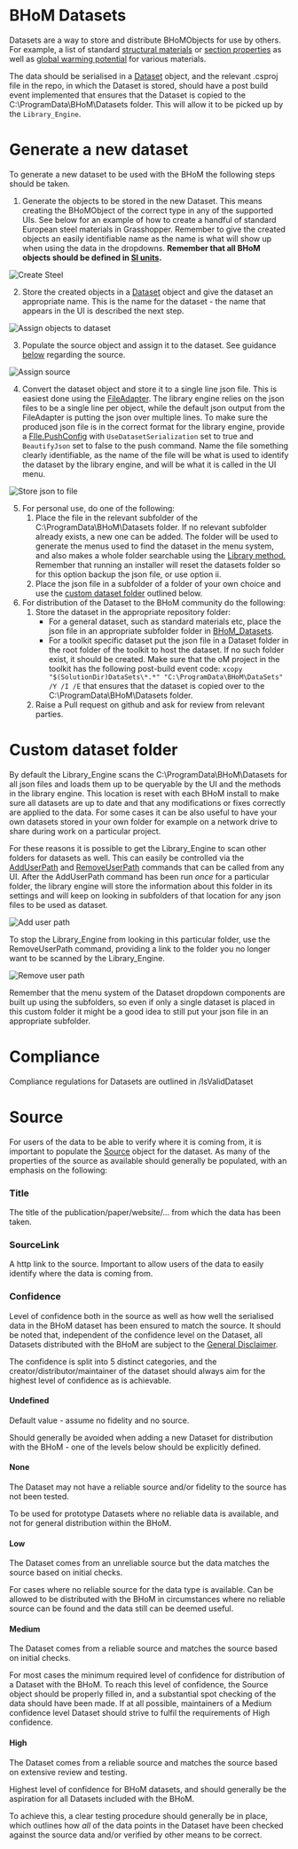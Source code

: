 # BHoM Datasets


Datasets are a way to store and distribute BHoMObjects for use by others. For example, a list of standard [structural materials](https://github.com/BHoM/BHoM_Datasets/tree/main/DataSets/Materials) or [section properties](https://github.com/BHoM/BHoM_Datasets/tree/main/DataSets/SectionProperties) as well as [global warming potential](https://github.com/BHoM/LifeCycleAssessment_Toolkit/tree/main/DataSets) for various materials.

The data should be serialised in a [Dataset](https://github.com/BHoM/BHoM/blob/main/Data_oM/Library/Dataset.cs) object, and the relevant .csproj file in the repo, in which the Dataset is stored, should have a post build event implemented that ensures that the Dataset is copied to the C:\ProgramData\BHoM\Datasets folder. This will allow it to be picked up by the `Library_Engine`.

# Generate a new dataset

To generate a new dataset to be used with the BHoM the following steps should be taken.

1. Generate the objects to be stored in the new Dataset. This means creating the BHoMObject of the correct type in any of the supported UIs. See below for an example of how to create a handful of standard European steel materials in Grasshopper. Remember to give the created objects an easily identifiable name as the name is what will show up when using the data in the dropdowns. **Remember that all BHoM objects should be defined in [SI units](/documentation/BHoM-Units-conventions).**

![Create Steel](https://raw.githubusercontent.com/BHoM/documentation/main/docs/_images/Datasets/Example%20generate%20data.PNG)

2. Store the created objects in a [Dataset](https://github.com/BHoM/BHoM/blob/main/Data_oM/Library/Dataset.cs) object and give the dataset an appropriate name. This is the name for the dataset - the name that appears in the UI is described the next step.

![Assign objects to dataset](https://raw.githubusercontent.com/BHoM/documentation/main/docs/_images/Datasets/AssignObejctsToDataset.PNG)

3. Populate the source object and assign it to the dataset. See guidance [below](#Source) regarding the source.

![Assign source](https://raw.githubusercontent.com/BHoM/documentation/main/docs/_images/Datasets/AssignSourceToDataset.PNG)

4. Convert the dataset object and store it to a single line json file. This is easiest done using the [FileAdapter](https://github.com/BHoM/File_Toolkit). The library engine relies on the json files to be a single line per object, while the default json output from the FileAdapter is putting the json over multiple lines. To make sure the produced json file is in the correct format for the library engine, provide a [FIle.PushConfig](https://github.com/BHoM/File_Toolkit/blob/main/File_oM/Config/PushConfig.cs) with `UseDatasetSerialization` set to true and `BeautifyJson` set to false to the push command. Name the file something clearly identifiable, as the name of the file will be what is used to identify the dataset by the library engine, and will be what it is called in the UI menu.

![Store json to file](https://raw.githubusercontent.com/BHoM/documentation/main/docs/_images/Datasets/SaveDatasetToFile.PNG)

5. For personal use, do one of the following:
   1. Place the file in the relevant subfolder of the C:\ProgramData\BHoM\Datasets folder. If no relevant subfolder already exists, a new one can be added. The folder will be used to generate the menus used to find the dataset in the menu system, and also makes a whole folder searchable using the [Library method.](https://github.com/BHoM/BHoM_Engine/blob/main/Library_Engine/Query/Library.cs) Remember that running an installer will reset the datasets folder so for this option backup the json file, or use option ii.
   2. Place the json file in a subfolder of a folder of your own choice and use the [custom dataset folder](#Custom-dataset-folder) outlined below.
6. For distribution of the Dataset to the BHoM community do the following:
   1. Store the dataset in the appropriate repository folder:
      - For a general dataset, such as standard materials etc, place the json file in an appropriate subfolder folder in [BHoM_Datasets](https://github.com/BHoM/BHoM_Datasets/tree/main/DataSets).
      - For a toolkit specific dataset put the json file in a Dataset folder in the root folder of the toolkit to host the dataset. If no such folder exist, it should be created. Make sure that the oM project in the toolkit has the following post-build event code: `xcopy "$(SolutionDir)DataSets\*.*" "C:\ProgramData\BHoM\DataSets" /Y /I /E` that ensures that the dataset is copied over to the C:\ProgramData\BHoM\Datasets folder.
   2. Raise a Pull request on github and ask for review from relevant parties.


# Custom dataset folder

By default the Library_Engine scans the C:\ProgramData\BHoM\Datasets for all json files and loads them up to be queryable by the UI and the methods in the library engine. This location is reset with each BHoM install to make sure all datasets are up to date and that any modifications or fixes correctly are applied to the data. For some cases it can be also useful to have your own datasets stored in your own folder for example on a network drive to share during work on a particular project.

For these reasons it is possible to get the Library_Engine to scan other folders for datasets as well. This can easily be controlled via the [AddUserPath](https://github.com/BHoM/BHoM_Engine/blob/main/Library_Engine/Compute/AddUserPath.cs) and [RemoveUserPath](https://github.com/BHoM/BHoM_Engine/blob/main/Library_Engine/Compute/RemoveUserPath.cs) commands that can be called from any UI. After the AddUserPath command has been run _once_ for a particular folder, the library engine will store the information about this folder in its settings and will keep on looking in subfolders of that location for any json files to be used as dataset.

![Add user path](https://raw.githubusercontent.com/BHoM/documentation/main/docs/_images/Datasets/AddUserPath.PNG)

To stop the Library_Engine from looking in this particular folder, use the RemoveUserPath command, providing a link to the folder you no longer want to be scanned by the Library_Engine.

![Remove user path](https://raw.githubusercontent.com/BHoM/documentation/main/docs/_images/Datasets/RemoveUserPath.PNG)

Remember that the menu system of the Dataset dropdown components are built up using the subfolders, so even if only a single dataset is placed in this custom folder it might be a good idea to still put your json file in an appropriate subfolder.

# Compliance

Compliance regulations for Datasets are outlined in /IsValidDataset

# Source

For users of the data to be able to verify where it is coming from, it is important to populate the [Source](https://github.com/BHoM/BHoM/blob/main/Data_oM/Library/Source.cs) object for the dataset. As many of the properties of the source as available should generally be populated, with an emphasis on the following:

### Title
The title of the publication/paper/website/... from which the data has been taken.

### SourceLink
A http link to the source. Important to allow users of the data to easily identify where the data is coming from.

### Confidence
Level of confidence both in the source as well as how well the serialised data in the BHoM dataset has been ensured to match the source. It should be noted that, independent of the confidence level on the Dataset, all Datasets distributed with the BHoM are subject to the [General Disclaimer](https://github.com/BHoM/BHoM_Engine/blob/main/Library_Engine/Query/GeneralDisclaimer.cs).

The confidence is split into 5 distinct categories, and the creator/distributor/maintainer of the dataset should always aim for the highest level of confidence as is achievable.


#### Undefined
Default value - assume no fidelity and no source.

Should generally be avoided when adding a new Dataset for distribution with the BHoM - one of the levels below should be explicitly defined.

#### None
The Dataset may not have a reliable source and/or fidelity to the source has not been tested.

To be used for prototype Datasets where no reliable data is available, and not for general distribution within the BHoM. 
#### Low
The Dataset comes from an unreliable source but the data matches the source based on initial checks.

For cases where no reliable source for the data type is available. Can be allowed to be distributed with the BHoM in circumstances where no reliable source can be found and the data still can be deemed useful.
#### Medium
The Dataset comes from a reliable source and matches the source based on initial checks.

For most cases the minimum required level of confidence for distribution of a Dataset with the BHoM. To reach this level of confidence, the Source object should be properly filled in, and a substantial spot checking of the data should have been made. If at all possible, maintainers of a Medium confidence level Dataset should strive to fulfil the requirements of High confidence.
#### High
The Dataset comes from a reliable source and matches the source based on extensive review and testing.

Highest level of confidence for BHoM datasets, and should generally be the aspiration for all Datasets included with the BHoM.

To achieve this, a clear testing procedure should generally be in place, which outlines how _all_ of the data points in the Dataset have been checked against the source data and/or verified by other means to be correct.